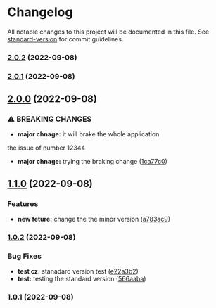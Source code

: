 # Changelog

All notable changes to this project will be documented in this file. See [standard-version](https://github.com/conventional-changelog/standard-version) for commit guidelines.

### [2.0.2](https://github.com/GorDavityan/demo-cz/compare/v2.0.1...v2.0.2) (2022-09-08)

### [2.0.1](https://github.com/GorDavityan/demo-cz/compare/v2.0.0...v2.0.1) (2022-09-08)

## [2.0.0](https://github.com/GorDavityan/demo-cz/compare/v1.1.0...v2.0.0) (2022-09-08)


### ⚠ BREAKING CHANGES

* **major chnage:** it will brake the whole application

the issue of number 12344

* **major chnage:** trying the braking change ([1ca77c0](https://github.com/GorDavityan/demo-cz/commit/1ca77c06353a1c148e4aa15886aa5b5b318d59bb))

## [1.1.0](https://github.com/GorDavityan/demo-cz/compare/v1.0.2...v1.1.0) (2022-09-08)


### Features

* **new feture:** change the the minor version ([a783ac9](https://github.com/GorDavityan/demo-cz/commit/a783ac90fb71aef0c5b958acae7315295b546fbb))

### [1.0.2](https://github.com/GorDavityan/demo-cz/compare/v1.0.1...v1.0.2) (2022-09-08)


### Bug Fixes

* **test cz:** stanadard version test ([e22a3b2](https://github.com/GorDavityan/demo-cz/commit/e22a3b2732c2e9f2194a29f2ed7183b706ed47df))
* **test:** testing the standard version ([566aaba](https://github.com/GorDavityan/demo-cz/commit/566aaba4cdfef58fdaeec6c0ad4c84ba96699945))

### 1.0.1 (2022-09-08)
